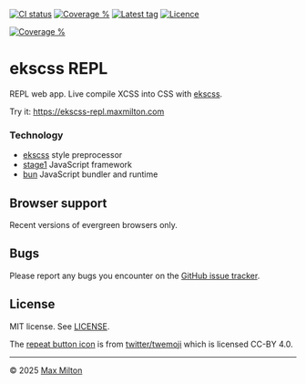 [![CI status](https://badgen.net/github/checks/maxmilton/ekscss-repl?label=ci)](https://github.com/maxmilton/ekscss-repl/actions)
[![Coverage %](https://badgen.net/codeclimate/coverage/MaxMilton/ekscss-repl)](https://codeclimate.com/github/maxmilton/ekscss-repl)
[![Latest tag](https://badgen.net/github/tag/maxmilton/ekscss-repl)](https://github.com/maxmilton/ekscss-repl/tags)
[![Licence](https://badgen.net/github/license/maxmilton/ekscss-repl)](./LICENSE)

<!-- TODO: Migrate to badgen.net once it supports qlty.sh -->

[![Coverage %](https://qlty.sh/badges/41f298af-c6d0-47d3-a947-2a34811503f6/test_coverage.svg)](https://qlty.sh/gh/maxmilton/projects/ekscss-repl)

# ekscss REPL

REPL web app. Live compile XCSS into CSS with [ekscss](https://github.com/maxmilton/ekscss).

Try it: <https://ekscss-repl.maxmilton.com>

### Technology

- [ekscss](https://github.com/maxmilton/ekscss) style preprocessor
- [stage1](https://github.com/maxmilton/stage1) JavaScript framework
- [bun](https://github.com/oven-sh/bun) JavaScript bundler and runtime

## Browser support

Recent versions of evergreen browsers only.

## Bugs

Please report any bugs you encounter on the [GitHub issue tracker](https://github.com/maxmilton/ekscss-repl/issues).

## License

MIT license. See [LICENSE](https://github.com/maxmilton/ekscss-repl/blob/master/LICENSE).

The [repeat button icon](https://github.com/twitter/twemoji/blob/master/assets/svg/1f501.svg) is from [twitter/twemoji](https://github.com/twitter/twemoji) which is licensed CC-BY 4.0.

---

© 2025 [Max Milton](https://maxmilton.com)

